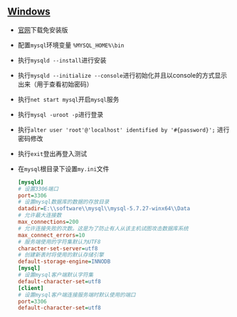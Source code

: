 ## [Windows](https://www.cnblogs.com/winton-nfs/p/11524007.html)

+ [官网](https://www.mysql.com/)下载免安装版

+ 配置`mysql`环境变量 `%MYSQL_HOME%\bin`

+ 执行`mysqld --install`进行安装

+ 执行`mysqld --initialize --console`进行初始化并且以console的方式显示出来（用于查看初始密码）

+ 执行`net start mysql`开启`mysql`服务

+ 执行`mysql -uroot -p`进行登录

+ 执行`alter user 'root'@'localhost' identified by '#{password}';` 进行密码修改

+ 执行`exit`登出再登入测试

+ 在`mysql`根目录下设置`my.ini`文件

  ```ini
  [mysqld]
  # 设置3306端口
  port=3306
  # 设置mysql数据库的数据的存放目录
  datadir=E:\\software\\mysql\\mysql-5.7.27-winx64\\Data 
  # 允许最大连接数
  max_connections=200
  # 允许连接失败的次数。这是为了防止有人从该主机试图攻击数据库系统
  max_connect_errors=10
  # 服务端使用的字符集默认为UTF8
  character-set-server=utf8
  # 创建新表时将使用的默认存储引擎
  default-storage-engine=INNODB
  [mysql]
  # 设置mysql客户端默认字符集
  default-character-set=utf8
  [client]
  # 设置mysql客户端连接服务端时默认使用的端口
  port=3306
  default-character-set=utf8
  ```

  

